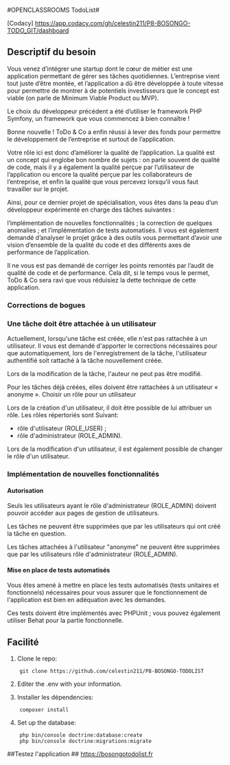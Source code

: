 #OPENCLASSROOMS TodoList#
  
[Codacy]
https://app.codacy.com/gh/celestin211/P8-BOSONGO-TODO_GIT/dashboard
                                                        
## Descriptif du besoin ##
Vous venez d’intégrer une startup dont le cœur de métier est une application permettant de gérer ses tâches quotidiennes. L’entreprise vient tout juste d’être montée, et l’application a dû être développée à toute vitesse pour permettre de montrer à de potentiels investisseurs que le concept est viable (on parle de Minimum Viable Product ou MVP).

Le choix du développeur précédent a été d’utiliser le framework PHP Symfony, un framework que vous commencez à bien connaître !

Bonne nouvelle ! ToDo & Co a enfin réussi à lever des fonds pour permettre le développement de l’entreprise et surtout de l’application.

Votre rôle ici est donc d’améliorer la qualité de l’application. La qualité est un concept qui englobe bon nombre de sujets : on parle souvent de qualité de code, mais il y a également la qualité perçue par l’utilisateur de l’application ou encore la qualité perçue par les collaborateurs de l’entreprise, et enfin la qualité que vous percevez lorsqu’il vous faut travailler sur le projet.

Ainsi, pour ce dernier projet de spécialisation, vous êtes dans la peau d’un développeur expérimenté en charge des tâches suivantes :

l’implémentation de nouvelles fonctionnalités ;
la correction de quelques anomalies ;
et l’implémentation de tests automatisés.
Il vous est également demandé d’analyser le projet grâce à des outils vous permettant d’avoir une vision d’ensemble de la qualité du code et des différents axes de performance de l’application.

Il ne vous est pas demandé de corriger les points remontés par l’audit de qualité de code et de performance. Cela dit, si le temps vous le permet, ToDo & Co sera ravi que vous réduisiez la dette technique de cette application.
### Corrections de bogues ###

### Une tâche doit être attachée à un utilisateur ###

Actuellement, lorsqu'une tâche est créée, elle n'est pas rattachée à un utilisateur. Il vous est demandé d'apporter le
corrections nécessaires pour que automatiquement, lors de l'enregistrement de la tâche, l'utilisateur authentifié soit rattaché à
la tâche nouvellement créée.

Lors de la modification de la tâche, l'auteur ne peut pas être modifié.

Pour les tâches déjà créées, elles doivent être rattachées à un utilisateur « anonyme ».
Choisir un rôle pour un utilisateur

Lors de la création d'un utilisateur, il doit être possible de lui attribuer un rôle. Les rôles répertoriés sont
Suivant:

  - rôle d'utilisateur (ROLE_USER) ;
  - rôle d'administrateur (ROLE_ADMIN).

Lors de la modification d'un utilisateur, il est également possible de changer le rôle d'un utilisateur.

### Implémentation de nouvelles fonctionnalités ###

#### Autorisation ####

Seuls les utilisateurs ayant le rôle d'administrateur (ROLE_ADMIN) doivent pouvoir accéder aux pages de gestion de
utilisateurs.

Les tâches ne peuvent être supprimées que par les utilisateurs qui ont créé la tâche en question.

Les tâches attachées à l'utilisateur "anonyme" ne peuvent être supprimées que par les utilisateurs
rôle d'administrateur (ROLE_ADMIN).
#### Mise en place de tests automatisés ####

Vous êtes amené à mettre en place les tests automatisés (tests unitaires et fonctionnels) nécessaires pour vous assurer que
le fonctionnement de l'application est bien en adéquation avec les demandes.

Ces tests doivent être implémentés avec PHPUnit ; vous pouvez également utiliser Behat pour la partie fonctionnelle.

## Facilité ##

1. Clone le repo:
```
    git clone https://github.com/celestin211/P8-BOSONGO-TODOLIST
```

2. Editer the .env with your information.

3. Installer les dépendencies:
```
    composer install
```

4. Set up the database:
```
    php bin/console doctrine:database:create
    php bin/console doctrine:migrations:migrate
```
##Testez l'application ##
  https://bosongotodolist.fr
